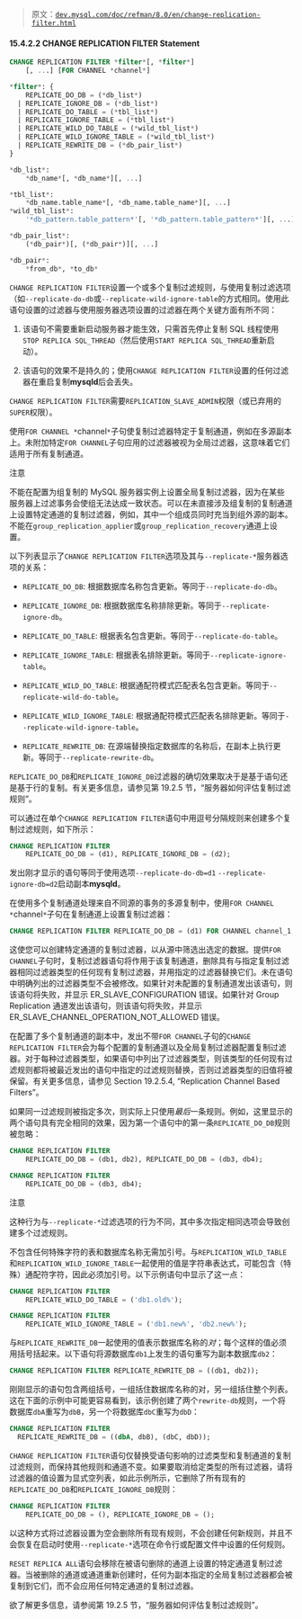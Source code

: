 > 原文：[`dev.mysql.com/doc/refman/8.0/en/change-replication-filter.html`](https://dev.mysql.com/doc/refman/8.0/en/change-replication-filter.html)

#### 15.4.2.2 CHANGE REPLICATION FILTER Statement

```sql
CHANGE REPLICATION FILTER *filter*[, *filter*]
	[, ...] [FOR CHANNEL *channel*]

*filter*: {
    REPLICATE_DO_DB = (*db_list*)
  | REPLICATE_IGNORE_DB = (*db_list*)
  | REPLICATE_DO_TABLE = (*tbl_list*)
  | REPLICATE_IGNORE_TABLE = (*tbl_list*)
  | REPLICATE_WILD_DO_TABLE = (*wild_tbl_list*)
  | REPLICATE_WILD_IGNORE_TABLE = (*wild_tbl_list*)
  | REPLICATE_REWRITE_DB = (*db_pair_list*)
}

*db_list*:
    *db_name*[, *db_name*][, ...]

*tbl_list*:
    *db_name.table_name*[, *db_name.table_name*][, ...]
*wild_tbl_list*:
    '*db_pattern.table_pattern*'[, '*db_pattern.table_pattern*'][, ...]

*db_pair_list*:
    (*db_pair*)[, (*db_pair*)][, ...]

*db_pair*:
    *from_db*, *to_db*
```

`CHANGE REPLICATION FILTER`设置一个或多个复制过滤规则，与使用复制过滤选项（如`--replicate-do-db`或`--replicate-wild-ignore-table`的方式相同。使用此语句设置的过滤器与使用服务器选项设置的过滤器在两个关键方面有所不同：

1.  该语句不需要重新启动服务器才能生效，只需首先停止复制 SQL 线程使用`STOP REPLICA SQL_THREAD`（然后使用`START REPLICA SQL_THREAD`重新启动）。

1.  该语句的效果不是持久的；使用`CHANGE REPLICATION FILTER`设置的任何过滤器在重启复制**mysqld**后会丢失。

`CHANGE REPLICATION FILTER`需要`REPLICATION_SLAVE_ADMIN`权限（或已弃用的`SUPER`权限）。

使用`FOR CHANNEL *`channel`*`子句使复制过滤器特定于复制通道，例如在多源副本上。未附加特定`FOR CHANNEL`子句应用的过滤器被视为全局过滤器，这意味着它们适用于所有复制通道。

注意

不能在配置为组复制的 MySQL 服务器实例上设置全局复制过滤器，因为在某些服务器上过滤事务会使组无法达成一致状态。可以在未直接涉及组复制的复制通道上设置特定通道的复制过滤器，例如，其中一个组成员同时充当到组外源的副本。不能在`group_replication_applier`或`group_replication_recovery`通道上设置。

以下列表显示了`CHANGE REPLICATION FILTER`选项及其与`--replicate-*`服务器选项的关系：

+   `REPLICATE_DO_DB`: 根据数据库名称包含更新。等同于`--replicate-do-db`。

+   `REPLICATE_IGNORE_DB`: 根据数据库名称排除更新。等同于`--replicate-ignore-db`。

+   `REPLICATE_DO_TABLE`: 根据表名包含更新。等同于`--replicate-do-table`。

+   `REPLICATE_IGNORE_TABLE`: 根据表名排除更新。等同于`--replicate-ignore-table`。

+   `REPLICATE_WILD_DO_TABLE`: 根据通配符模式匹配表名包含更新。等同于`--replicate-wild-do-table`。

+   `REPLICATE_WILD_IGNORE_TABLE`: 根据通配符模式匹配表名排除更新。等同于`--replicate-wild-ignore-table`。

+   `REPLICATE_REWRITE_DB`: 在源端替换指定数据库的名称后，在副本上执行更新。等同于`--replicate-rewrite-db`。

`REPLICATE_DO_DB`和`REPLICATE_IGNORE_DB`过滤器的确切效果取决于是基于语句还是基于行的复制。有关更多信息，请参见第 19.2.5 节，“服务器如何评估复制过滤规则”。

可以通过在单个`CHANGE REPLICATION FILTER`语句中用逗号分隔规则来创建多个复制过滤规则，如下所示：

```sql
CHANGE REPLICATION FILTER
    REPLICATE_DO_DB = (d1), REPLICATE_IGNORE_DB = (d2);
```

发出刚才显示的语句等同于使用选项`--replicate-do-db=d1` `--replicate-ignore-db=d2`启动副本**mysqld**。

在使用多个复制通道处理来自不同源的事务的多源复制中，使用`FOR CHANNEL *`channel`*`子句在复制通道上设置复制过滤器：

```sql
CHANGE REPLICATION FILTER REPLICATE_DO_DB = (d1) FOR CHANNEL channel_1;
```

这使您可以创建特定通道的复制过滤器，以从源中筛选出选定的数据。提供`FOR CHANNEL`子句时，复制过滤器语句将作用于该复制通道，删除具有与指定复制过滤器相同过滤器类型的任何现有复制过滤器，并用指定的过滤器替换它们。未在语句中明确列出的过滤器类型不会被修改。如果针对未配置的复制通道发出该语句，则该语句将失败，并显示 ER_SLAVE_CONFIGURATION 错误。如果针对 Group Replication 通道发出该语句，则该语句将失败，并显示 ER_SLAVE_CHANNEL_OPERATION_NOT_ALLOWED 错误。

在配置了多个复制通道的副本中，发出不带`FOR CHANNEL`子句的`CHANGE REPLICATION FILTER`会为每个配置的复制通道以及全局复制过滤器配置复制过滤器。对于每种过滤器类型，如果语句中列出了过滤器类型，则该类型的任何现有过滤规则都将被最近发出的语句中指定的过滤规则替换，否则过滤器类型的旧值将被保留。有关更多信息，请参见 Section 19.2.5.4, “Replication Channel Based Filters”。

如果同一过滤规则被指定多次，则实际上只使用*最后*一条规则。例如，这里显示的两个语句具有完全相同的效果，因为第一个语句中的第一条`REPLICATE_DO_DB`规则被忽略：

```sql
CHANGE REPLICATION FILTER
    REPLICATE_DO_DB = (db1, db2), REPLICATE_DO_DB = (db3, db4);

CHANGE REPLICATION FILTER
    REPLICATE_DO_DB = (db3, db4);
```

注意

这种行为与`--replicate-*`过滤选项的行为不同，其中多次指定相同选项会导致创建多个过滤规则。

不包含任何特殊字符的表和数据库名称无需加引号。与`REPLICATION_WILD_TABLE`和`REPLICATION_WILD_IGNORE_TABLE`一起使用的值是字符串表达式，可能包含（特殊）通配符字符，因此必须加引号。以下示例语句中显示了这一点：

```sql
CHANGE REPLICATION FILTER
    REPLICATE_WILD_DO_TABLE = ('db1.old%');

CHANGE REPLICATION FILTER
    REPLICATE_WILD_IGNORE_TABLE = ('db1.new%', 'db2.new%');
```

与`REPLICATE_REWRITE_DB`一起使用的值表示数据库名称的*对*；每个这样的值必须用括号括起来。以下语句将源数据库`db1`上发生的语句重写为副本数据库`db2`：

```sql
CHANGE REPLICATION FILTER REPLICATE_REWRITE_DB = ((db1, db2));
```

刚刚显示的语句包含两组括号，一组括住数据库名称的对，另一组括住整个列表。这在下面的示例中可能更容易看到，该示例创建了两个`rewrite-db`规则，一个将数据库`dbA`重写为`dbB`，另一个将数据库`dbC`重写为`dbD`：

```sql
CHANGE REPLICATION FILTER
  REPLICATE_REWRITE_DB = ((dbA, dbB), (dbC, dbD));
```

`CHANGE REPLICATION FILTER`语句仅替换受语句影响的过滤类型和复制通道的复制过滤规则，而保持其他规则和通道不变。如果要取消给定类型的所有过滤器，请将过滤器的值设置为显式空列表，如此示例所示，它删除了所有现有的`REPLICATE_DO_DB`和`REPLICATE_IGNORE_DB`规则：

```sql
CHANGE REPLICATION FILTER
    REPLICATE_DO_DB = (), REPLICATE_IGNORE_DB = ();
```

以这种方式将过滤器设置为空会删除所有现有规则，不会创建任何新规则，并且不会恢复在启动时使用`--replicate-*`选项在命令行或配置文件中设置的任何规则。

`RESET REPLICA ALL`语句会移除在被语句删除的通道上设置的特定通道复制过滤器。当被删除的通道或通道重新创建时，任何为副本指定的全局复制过滤器都会被复制到它们，而不会应用任何特定通道的复制过滤器。

欲了解更多信息，请参阅第 19.2.5 节，“服务器如何评估复制过滤规则”。
